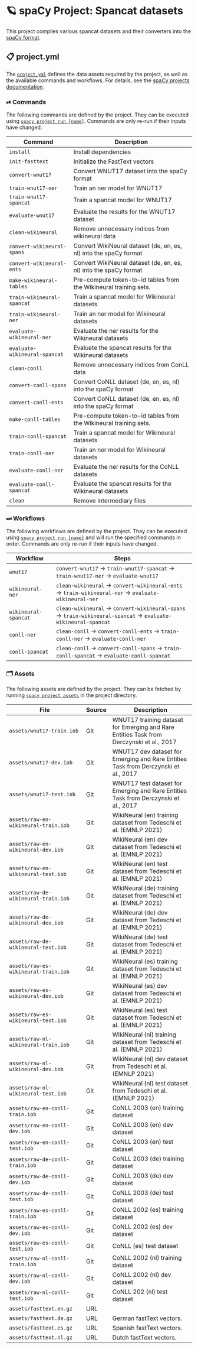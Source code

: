 <!-- SPACY PROJECT: AUTO-GENERATED DOCS START (do not remove) -->

# 🪐 spaCy Project: Spancat datasets

This project compiles various spancat datasets and their converters into the
[spaCy format](https://spacy.io/api/data-formats).


## 📋 project.yml

The [`project.yml`](project.yml) defines the data assets required by the
project, as well as the available commands and workflows. For details, see the
[spaCy projects documentation](https://spacy.io/usage/projects).

### ⏯ Commands

The following commands are defined by the project. They
can be executed using [`spacy project run [name]`](https://spacy.io/api/cli#project-run).
Commands are only re-run if their inputs have changed.

| Command | Description |
| --- | --- |
| `install` | Install dependencies |
| `init-fasttext` | Initialize the FastText vectors |
| `convert-wnut17` | Convert WNUT17 dataset into the spaCy format |
| `train-wnut17-ner` | Train an ner model for WNUT17 |
| `train-wnut17-spancat` | Train a spancat model for WNUT17 |
| `evaluate-wnut17` | Evaluate the results for the WNUT17 dataset |
| `clean-wikineural` | Remove unnecessary indices from wikineural data |
| `convert-wikineural-spans` | Convert WikiNeural dataset (de, en, es, nl) into the spaCy format |
| `convert-wikineural-ents` | Convert WikiNeural dataset (de, en, es, nl) into the spaCy format |
| `make-wikineural-tables` | Pre-compute token-to-id tables from the Wikineural training sets. |
| `train-wikineural-spancat` | Train a spancat model for Wikineural datasets |
| `train-wikineural-ner` | Train an ner model for Wikineural datasets |
| `evaluate-wikineural-ner` | Evaluate the ner results for the Wikineural datasets |
| `evaluate-wikineural-spancat` | Evaluate the spancat results for the Wikineural datasets |
| `clean-conll` | Remove unnecessary indices from ConLL data |
| `convert-conll-spans` | Convert CoNLL dataset (de, en, es, nl) into the spaCy format |
| `convert-conll-ents` | Convert CoNLL dataset (de, en, es, nl) into the spaCy format |
| `make-conll-tables` | Pre-compute token-to-id tables from the Wikineural training sets. |
| `train-conll-spancat` | Train a spancat model for Wikineural datasets |
| `train-conll-ner` | Train an ner model for Wikineural datasets |
| `evaluate-conll-ner` | Evaluate the ner results for the CoNLL datasets |
| `evaluate-conll-spancat` | Evaluate the spancat results for the Wikineural datasets |
| `clean` | Remove intermediary files |

### ⏭ Workflows

The following workflows are defined by the project. They
can be executed using [`spacy project run [name]`](https://spacy.io/api/cli#project-run)
and will run the specified commands in order. Commands are only re-run if their
inputs have changed.

| Workflow | Steps |
| --- | --- |
| `wnut17` | `convert-wnut17` &rarr; `train-wnut17-spancat` &rarr; `train-wnut17-ner` &rarr; `evaluate-wnut17` |
| `wikineural-ner` | `clean-wikineural` &rarr; `convert-wikineural-ents` &rarr; `train-wikineural-ner` &rarr; `evaluate-wikineural-ner` |
| `wikineural-spancat` | `clean-wikineural` &rarr; `convert-wikineural-spans` &rarr; `train-wikineural-spancat` &rarr; `evaluate-wikineural-spancat` |
| `conll-ner` | `clean-conll` &rarr; `convert-conll-ents` &rarr; `train-conll-ner` &rarr; `evaluate-conll-ner` |
| `conll-spancat` | `clean-conll` &rarr; `convert-conll-spans` &rarr; `train-conll-spancat` &rarr; `evaluate-conll-spancat` |

### 🗂 Assets

The following assets are defined by the project. They can
be fetched by running [`spacy project assets`](https://spacy.io/api/cli#project-assets)
in the project directory.

| File | Source | Description |
| --- | --- | --- |
| `assets/wnut17-train.iob` | Git | WNUT17 training dataset for Emerging and Rare Entities Task from Derczynski et al., 2017 |
| `assets/wnut17-dev.iob` | Git | WNUT17 dev dataset for Emerging and Rare Entities Task from Derczynski et al., 2017 |
| `assets/wnut17-test.iob` | Git | WNUT17 test dataset for Emerging and Rare Entities Task from Derczynski et al., 2017 |
| `assets/raw-en-wikineural-train.iob` | Git | WikiNeural (en) training dataset from Tedeschi et al. (EMNLP 2021) |
| `assets/raw-en-wikineural-dev.iob` | Git | WikiNeural (en) dev dataset from Tedeschi et al. (EMNLP 2021) |
| `assets/raw-en-wikineural-test.iob` | Git | WikiNeural (en) test dataset from Tedeschi et al. (EMNLP 2021) |
| `assets/raw-de-wikineural-train.iob` | Git | WikiNeural (de) training dataset from Tedeschi et al. (EMNLP 2021) |
| `assets/raw-de-wikineural-dev.iob` | Git | WikiNeural (de) dev dataset from Tedeschi et al. (EMNLP 2021) |
| `assets/raw-de-wikineural-test.iob` | Git | WikiNeural (de) test dataset from Tedeschi et al. (EMNLP 2021) |
| `assets/raw-es-wikineural-train.iob` | Git | WikiNeural (es) training dataset from Tedeschi et al. (EMNLP 2021) |
| `assets/raw-es-wikineural-dev.iob` | Git | WikiNeural (es) dev dataset from Tedeschi et al. (EMNLP 2021) |
| `assets/raw-es-wikineural-test.iob` | Git | WikiNeural (es) test dataset from Tedeschi et al. (EMNLP 2021) |
| `assets/raw-nl-wikineural-train.iob` | Git | WikiNeural (nl) training dataset from Tedeschi et al. (EMNLP 2021) |
| `assets/raw-nl-wikineural-dev.iob` | Git | WikiNeural (nl) dev dataset from Tedeschi et al. (EMNLP 2021) |
| `assets/raw-nl-wikineural-test.iob` | Git | WikiNeural (nl) test dataset from Tedeschi et al. (EMNLP 2021) |
| `assets/raw-en-conll-train.iob` | Git | CoNLL 2003 (en) training dataset |
| `assets/raw-en-conll-dev.iob` | Git | CoNLL 2003 (en) dev dataset |
| `assets/raw-en-conll-test.iob` | Git | CoNLL 2003 (en) test dataset |
| `assets/raw-de-conll-train.iob` | Git | CoNLL 2003 (de) training dataset |
| `assets/raw-de-conll-dev.iob` | Git | CoNLL 2003 (de) dev dataset |
| `assets/raw-de-conll-test.iob` | Git | CoNLL 2003 (de) test dataset |
| `assets/raw-es-conll-train.iob` | Git | CoNLL 2002 (es) training dataset |
| `assets/raw-es-conll-dev.iob` | Git | CoNLL 2002 (es) dev dataset |
| `assets/raw-es-conll-test.iob` | Git | CoNLL (es) test dataset |
| `assets/raw-nl-conll-train.iob` | Git | CoNLL 2002 (nl) training dataset |
| `assets/raw-nl-conll-dev.iob` | Git | CoNLL 2002 (nl) dev dataset |
| `assets/raw-nl-conll-test.iob` | Git | CoNLL 202 (nl) test dataset |
| `assets/fasttext.en.gz` | URL |  |
| `assets/fasttext.de.gz` | URL | German fastText vectors. |
| `assets/fasttext.es.gz` | URL | Spanish fastText vectors. |
| `assets/fasttext.nl.gz` | URL | Dutch fastText vectors. |

<!-- SPACY PROJECT: AUTO-GENERATED DOCS END (do not remove) -->